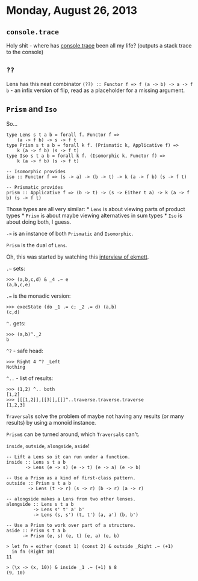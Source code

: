 # Monday, August 26, 2013

## `console.trace`

Holy shit - where has [console.trace](https://developer.mozilla.org/en-US/docs/Web/API/console.trace) been all my life? (outputs a stack trace to the console)

## `??`

Lens has this neat combinator `(??) :: Functor f => f (a -> b) -> a -> f b` -
an infix version of flip, read as a placeholder for a missing argument.

## `Prism` and `Iso`

So...

    type Lens s t a b = forall f. Functor f =>
        (a -> f b) -> s -> f t
    type Prism s t a b = forall k f. (Prismatic k, Applicative f) =>
        k (a -> f b) (s -> f t)
    type Iso s t a b = forall k f. (Isomorphic k, Functor f) =>
        k (a -> f b) (s -> f t)

    -- Isomorphic provides
    iso :: Functor f => (s -> a) -> (b -> t) -> k (a -> f b) (s -> f t)

    -- Prismatic provides
    prism :: Applicative f => (b -> t) -> (s -> Either t a) -> k (a -> f b) (s -> f t)

Those types are all very similar:
    * `Lens` is about viewing parts of product types
    * `Prism` is about maybe viewing alternatives in sum types
    * `Iso` is about doing both, I guess.

`->` is an instance of both `Prismatic` and `Isomorphic`.

`Prism` is the dual of `Lens`.

Oh, this was started by watching this [interview of ekmett](http://www.haskellcast.com/episode/001-edward-kmett-on-lenses/).

`.~` sets:

    >>> (a,b,c,d) & _4 .~ e
    (a,b,c,e)

`.=` is the monadic version:

    >>> execState (do _1 .= c; _2 .= d) (a,b)
    (c,d)

`^.` gets:

    >>> (a,b)^._2
    b

`^?` - safe head:

    >>> Right 4 ^? _Left
    Nothing

`^..` - list of results:

    >>> (1,2) ^.. both
    [1,2]
    >>> [[[1,2]],[[3]],[]]^..traverse.traverse.traverse
    [1,2,3]

`Traversal`s solve the problem of maybe not having any results (or many
results) by using a monoid instance.

`Prism`s can be turned around, which `Traversal`s can't.

`inside`, `outside`, `alongside`, `aside`!

    -- Lift a Lens so it can run under a function.
    inside :: Lens s t a b
           -> Lens (e -> s) (e -> t) (e -> a) (e -> b)

    -- Use a Prism as a kind of first-class pattern.
    outside :: Prism s t a b
            -> Lens (t -> r) (s -> r) (b -> r) (a -> r)

    -- alongside makes a Lens from two other lenses.
    alongside :: Lens s t a b
              -> Lens s' t' a' b'
              -> Lens (s, s') (t, t') (a, a') (b, b')

    -- Use a Prism to work over part of a structure.
    aside :: Prism s t a b
          -> Prism (e, s) (e, t) (e, a) (e, b)

    > let fn = either (const 1) (const 2) & outside _Right .~ (+1)
      in fn (Right 10)
    11

    > (\x -> (x, 10)) & inside _1 .~ (+1) $ 8
    (9, 10)
